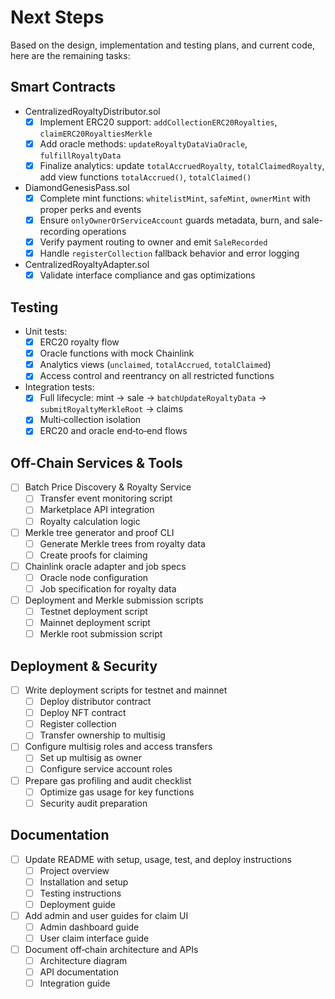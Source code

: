 # Next Steps

Based on the design, implementation and testing plans, and current code, here are the remaining tasks:

## Smart Contracts

- CentralizedRoyaltyDistributor.sol
  - [x] Implement ERC20 support: `addCollectionERC20Royalties`, `claimERC20RoyaltiesMerkle`
  - [x] Add oracle methods: `updateRoyaltyDataViaOracle`, `fulfillRoyaltyData`
  - [x] Finalize analytics: update `totalAccruedRoyalty`, `totalClaimedRoyalty`, add view functions `totalAccrued()`, `totalClaimed()`
- DiamondGenesisPass.sol
  - [x] Complete mint functions: `whitelistMint`, `safeMint`, `ownerMint` with proper perks and events
  - [x] Ensure `onlyOwnerOrServiceAccount` guards metadata, burn, and sale-recording operations
  - [x] Verify payment routing to owner and emit `SaleRecorded`
  - [x] Handle `registerCollection` fallback behavior and error logging
- CentralizedRoyaltyAdapter.sol
  - [x] Validate interface compliance and gas optimizations

## Testing

- Unit tests:
  - [x] ERC20 royalty flow
  - [x] Oracle functions with mock Chainlink
  - [x] Analytics views (`unclaimed`, `totalAccrued`, `totalClaimed`)
  - [x] Access control and reentrancy on all restricted functions
- Integration tests:
  - [x] Full lifecycle: mint → sale → `batchUpdateRoyaltyData` → `submitRoyaltyMerkleRoot` → claims
  - [x] Multi‑collection isolation
  - [x] ERC20 and oracle end‑to‑end flows

## Off-Chain Services & Tools

- [ ] Batch Price Discovery & Royalty Service
  - [ ] Transfer event monitoring script
  - [ ] Marketplace API integration
  - [ ] Royalty calculation logic
- [ ] Merkle tree generator and proof CLI
  - [ ] Generate Merkle trees from royalty data
  - [ ] Create proofs for claiming
- [ ] Chainlink oracle adapter and job specs
  - [ ] Oracle node configuration
  - [ ] Job specification for royalty data
- [ ] Deployment and Merkle submission scripts
  - [ ] Testnet deployment script
  - [ ] Mainnet deployment script
  - [ ] Merkle root submission script

## Deployment & Security

- [ ] Write deployment scripts for testnet and mainnet
  - [ ] Deploy distributor contract
  - [ ] Deploy NFT contract
  - [ ] Register collection
  - [ ] Transfer ownership to multisig
- [ ] Configure multisig roles and access transfers
  - [ ] Set up multisig as owner
  - [ ] Configure service account roles
- [ ] Prepare gas profiling and audit checklist
  - [ ] Optimize gas usage for key functions
  - [ ] Security audit preparation

## Documentation

- [ ] Update README with setup, usage, test, and deploy instructions
  - [ ] Project overview
  - [ ] Installation and setup
  - [ ] Testing instructions
  - [ ] Deployment guide
- [ ] Add admin and user guides for claim UI
  - [ ] Admin dashboard guide
  - [ ] User claim interface guide
- [ ] Document off‑chain architecture and APIs
  - [ ] Architecture diagram
  - [ ] API documentation
  - [ ] Integration guide
